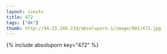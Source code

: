 ```yaml
--- 
layout: sieutv
title: 472
tags: ["0k"]
thumb: http://94.23.248.219/absoluporn-1/image/002/472.jpg
---
```

{% include absoluporn key="472" %} 
